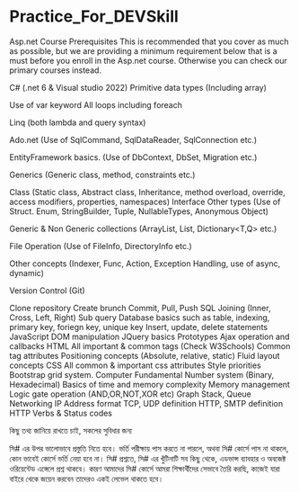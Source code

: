 # Practice_For_DEVSkill

Asp.net Course Prerequisites
This is recommended that you cover as much as possible, but we are providing a minimum requirement below that is a must before you enroll in the Asp.net course. Otherwise you can check our primary courses instead.

C# (.net 6 & Visual studio 2022)
Primitive data types (Including array)

Use of var keyword
All loops including foreach

Linq (both lambda and query syntax)

Ado.net (Use of SqlCommand, SqlDataReader, SqlConnection etc.)

EntityFramework basics. (Use of DbContext, DbSet, Migration etc.)

Generics (Generic class, method, constraints etc.)

Class (Static class, Abstract class, Inheritance, method overload, override, access modifiers, properties, namespaces)
Interface
Other types (Use of Struct. Enum, StringBuilder, Tuple, NullableTypes, Anonymous Object)

Generic & Non Generic collections (ArrayList, List<T>, Dictionary<T,Q> etc.)

File Operation (Use of FileInfo, DirectoryInfo etc.)

Other concepts (Indexer, Func, Action, Exception Handling, use of async, dynamic)

Version Control (Git)

Clone repository
Create brunch
Commit, Pull, Push
SQL
Joining (Inner, Cross, Left, Right)
Sub query
Database basics such as table, indexing, primary key, foriegn key, unique key
Insert, update, delete statements
JavaScript
DOM manipulation
JQuery basics
Prototypes
Ajax operation and callbacks
HTML
All important & common tags (Check W3Schools)
Common tag attributes
Positioning concepts (Absolute, relative, static)
Fluid layout concepts
CSS
All common & important css attributes
Style priorities
Bootstrap grid system.
Computer Fundamental
Number system (Binary, Hexadecimal)
Basics of time and memory complexity
Memory management 
Logic gate operation (AND,OR,NOT,XOR etc)
Graph
Stack, Queue
Networking
IP Address format
TCP, UDP definition
HTTP, SMTP definition
HTTP Verbs & Status codes

 
কিছু তথ্য জানিয়ে রাখতে চাই, সকলের সুবিধার জন্য
 
 সি# এর উপর ভালোভাবে প্রস্তুতি নিতে হবে।
 ভর্তি পরীক্ষায় পাস করতে না পারলে, অথবা সি# কোর্সে পাস না থাকলে, কোন ভাবেই কোর্সে ভর্তি নেয়া হবে না।
সি# প্রশ্নতে, সি# এর খুঁটিনাটি সব কিছু থেকে, এডভান্স ব্যাবহার ও অবজেক্ট ওরিয়েন্টেড এঙ্গেলে প্রশ্ন থাকবে। 
কারণ আমাদের সি# কোর্সে আমরা শিক্ষার্থীদের সেভাবে তৈরি করছি, কাজেই যারা বাইরে থেকে জয়েন করবেন তাদেরও একই লেভেল থাকতে হবে।
